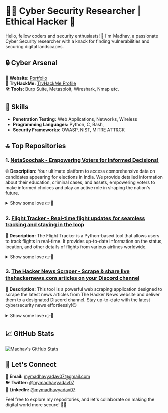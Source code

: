 # 👨‍💻 Cyber Security Researcher | Ethical Hacker 👾

Hello, fellow coders and security enthusiasts! 👋 I'm Madhav, a passionate Cyber Security researcher with a knack for finding vulnerabilities and securing digital landscapes.

## 🔒 Cyber Arsenal

🔗 **Website:** [Portfolio](https://mymadhavyadav07.github.io)\
🔐 **TryHackMe:** [TryHackMe Profile](https://tryhackme.com/p/mymadhavyadav07)\
🛠 **Tools:** Burp Suite, Metasploit, Wireshark, Nmap etc.

## 🚀 Skills

- **Penetration Testing:** Web Applications, Networks, Wireless
- **Programming Languages:** Python, C, Bash, 
- **Security Frameworks:** OWASP, NIST, MITRE ATT&CK
<!-- - **Certifications:** CEH, OSCP (In Progress) -->

<!-- ## 🌐 Recent Blog Posts

📝 [Securing the Web: A Guide to HTTP Security Headers](https://www.yourblog.com/security-headers-guide)\
📝 [The Art of Ethical Hacking: A Journey into Penetration Testing](https://www.yourblog.com/ethical-hacking-journey)
-->

<!-- ## 🏆 Achievements

- 🥇 1st Place - Capture The Flag (CTF) Competition, [Event Name]
- 🏅 Certified Ethical Hacker (CEH) - EC-Council
- 🏅 Offensive Security Certified Professional (OSCP) - Offensive Security (In Progress)
-->

## 🔝 Top Repositories

### 1. [NetaSoochak -  Empowering Voters for Informed Decisions!](https://github.com/mymadhavyadav07/NetaSoochak)
🌐 **Description:** Your ultimate platform to access comprehensive data on candidates appearing for elections in India. We provide detailed information about their education, criminal cases, and assets, empowering voters to make informed choices and play an active role in shaping the nation's future.

<details>
  <summary>Show some love 👉🌟</summary>

  [![GitHub stars](https://img.shields.io/github/stars/mymadhavyadav07/NetaSoochak?style=social)](https://github.com/mymadhavyadav07/NetaSoochak/stargazers)

</details>

### 2. [Flight Tracker - Real-time flight updates for seamless tracking and staying in the loop](https://github.com/mymadhavyadav07/Flight-Tracker)
🚀 **Description:** The Flight Tracker is a Python-based tool that allows users to track flights in real-time. It provides up-to-date information on the status, location, and other details of flights from various airlines worldwide.

<details>
  <summary>Show some love 👉🌟</summary>

  [![GitHub stars](https://img.shields.io/github/stars/mymadhavyadav07/Flight-Tracker?style=social)](https://github.com/mymadhavyadav07/Flight-Tracker/stargazers)

</details>

### 3. [The Hacker News Scraper - Scrape & share live thehackernews.com articles on your Discord channel](https://github.com/mymadhavyadav07/The-Hacker-News-Scraper)
💼 **Description:** This tool is a powerful web scraping application designed to scrape the latest news articles from The Hacker News website and deliver them to a designated Discord channel. Stay up-to-date with the latest cybersecurity news effortlessly!😉

<details>
  <summary>Show some love 👉🌟</summary>

  [![GitHub stars](https://img.shields.io/github/stars/mymadhavyadav07/The-Hacker-News-Scraper?style=social)](https://github.com/mymadhavyadav07/The-Hacker-News-Scraper/stargazers)

</details>


  
## 📈 GitHub Stats

![Madhav's GitHub Stats](https://github-readme-stats.vercel.app/api?username=mymadhavyadav07&show_icons=true&theme=dark)

## 🤝 Let's Connect

📧 **Email:** mymadhavyadav07@gmail.com\
🐦 **Twitter:** [@mymadhavyadav07](https://twitter.com/mymadhavyadav07)\
💼 **LinkedIn:** [@mymadhavyadav07](https://www.linkedin.com/in/mymadhavyadav07)

Feel free to explore my repositories, and let's collaborate on making the digital world more secure! 🔐✨
